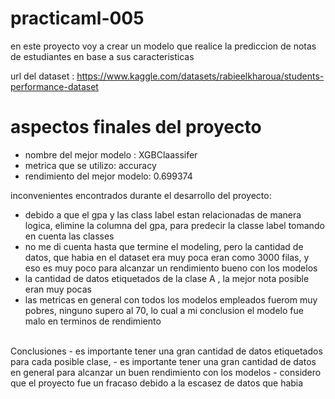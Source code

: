 # practicaml-005

en este proyecto voy a crear un modelo que realice la prediccion de notas de estudiantes en base a sus caracteristicas<br>

url del dataset :  https://www.kaggle.com/datasets/rabieelkharoua/students-performance-dataset   <br>

# aspectos finales del proyecto <br> 
- nombre del mejor modelo : XGBClaassifer
- metrica que se utilizo: accuracy
- rendimiento del mejor modelo:  0.699374

inconvenientes encontrados durante el desarrollo del proyecto: <br>
- debido a que el gpa y las class label estan relacionadas de manera logica, elimine la columna del gpa, para predecir la classe label tomando en cuenta las classes
- no me di cuenta hasta que termine el modeling, pero la cantidad de datos, que habia en el dataset era muy poca 
eran como 3000 filas, y eso es muy poco para alcanzar un rendimiento bueno con los modelos
- la cantidad de datos etiquetados de la clase A , la mejor nota posible eran muy pocas
- las metricas en general con todos los modelos empleados fuerom muy pobres, ninguno supero al 70, lo cual a mi conclusion el modelo fue malo en terminos de rendimiento

<br>
Conclusiones 
- es importante tener una gran cantidad de datos etiquetados para cada posible clase, 
- es importante tener una gran cantidad de datos en general para alcanzar un buen rendimiento con los modelos
- considero que el proyecto fue un fracaso debido a la escasez de datos que habia
